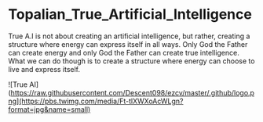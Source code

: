 # Topalian_True_Artificial_Intelligence
True A.I is not about creating an artificial intelligence, but rather, creating a structure where energy can express itself in all ways. Only God the Father can create energy and only God the Father can create true intelligence. What we can do though is to create a structure where energy can choose to live and express itself.

![True AI](https://raw.githubusercontent.com/Descent098/ezcv/master/.github/logo.png](https://pbs.twimg.com/media/Ft-tlXWXoAcWLgn?format=jpg&name=small)

